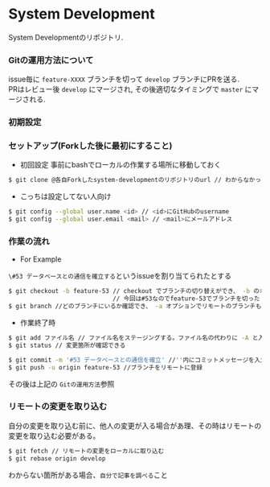 # System Development
System Developmentのリポジトリ.

### Gitの運用方法について

issue毎に `feature-XXXX` ブランチを切って `develop` ブランチにPRを送る.  
PRはレビュー後 `develop` にマージされ, その後適切なタイミングで `master` にマージされる.

### 初期設定

### セットアップ(Forkした後に最初にすること)

- 初回設定
事前にbashでローカルの作業する場所に移動しておく

```bash
$ git clone @各自Forkしたsystem-developmentのリポジトリのurl // わからなかったらgit cloneで調べて
```

- こっちは設定してない人向け

```bash
$ git config --global user.name <id> // <id>にGitHubのusername
$ git config --global user.email <mail> // <mail>にメールアドレス
```

### 作業の流れ

- For Example

`\#53 データベースとの通信を確立する`というissueを割り当てられたとする

```bash
$ git checkout -b feature-53 // checkout でブランチの切り替えができ、 -b のオプションでブランチの作成も同時にできる
                             // 今回は#53なのでfeature-53でブランチを切った
$ git branch //どのブランチにいるか確認でき、 -a オプションでリモートのブランチも確認できる
```

- 作業終了時

```bash
$ git add ファイル名 // ファイル名をステージングする。ファイル名の代わりに -A と入力すると変更済が全てステージングされる
$ git status // 変更箇所が確認できる

$ git commit -m '#53 データベースとの通信を確立' //''内にコミットメッセージを入力
$ git push -u origin feature-53 //ブランチをリモートに登録
```

その後は上記の `Gitの運用方法`参照

### リモートの変更を取り込む

自分の変更を取り込む前に、他人の変更が入る場合があ理、その時はリモートの変更を取り込む必要がある。

```bash
$ git fetch // リモートの変更をローカルに取り込む
$ git rebase origin develop
```

わからない箇所がある場合、`自分で記事を調べる`こと
